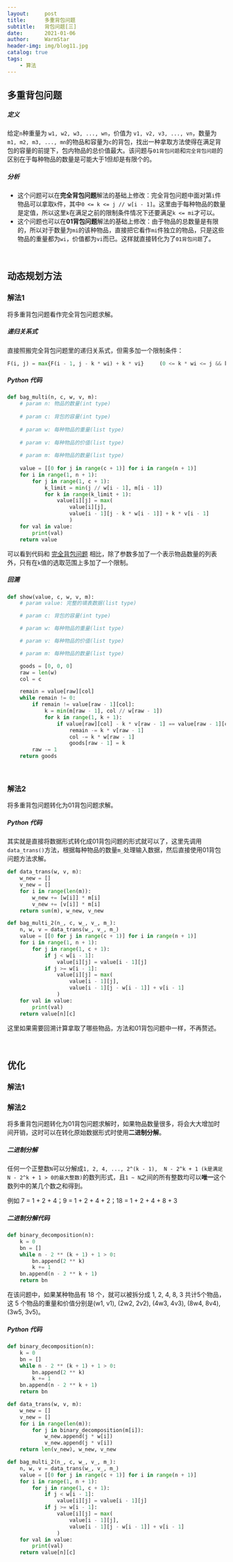 ```yaml
---
layout:     post   				    
title:      多重背包问题				
subtitle:   背包问题[三]
date:       2021-01-06 				
author:     WarmStar
header-img: img/blog11.jpg 	
catalog: true 				
tags:							
    - 算法
---
```


## 多重背包问题

##### 定义

给定`n`种重量为 `w1, w2, w3, ..., wn`，价值为 `v1, v2, v3, ..., vn`，数量为 `m1, m2, m3, ..., mn`的物品和容量为`c`的背包，找出一种拿取方法使得在满足背包的容量的前提下，包内物品的总价值最大。该问题与`01背包问题`和`完全背包问题`的区别在于每种物品的数量是可能大于1但却是有限个的。

##### 分析

+ 这个问题可以在**完全背包问题**解法的基础上修改：完全背包问题中面对第`i`件物品可以拿取`k`件，其中`0 <= k <= j // w[i - 1]`。这里由于每种物品的数量是定值，所以这里`k`在满足之前的限制条件情况下还要满足`k <= mi`才可以。
+ 这个问题也可以在**01背包问题**解法的基础上修改：由于物品的总数量是有限的，所以对于数量为`mi`的该种物品，直接把它看作`mi`件独立的物品，只是这些物品的重量都为`wi`，价值都为`vi`而已。这样就直接转化为了`01背包问题`了。

<br/>

## 动态规划方法

### 解法1

将多重背包问题看作完全背包问题求解。

##### 递归关系式

直接照搬完全背包问题里的递归关系式，但需多加一个限制条件：

```python
F(i, j) = max{F(i - 1, j - k * wi) + k * vi}	 (0 <= k * wi <= j && k <= mi)
```

##### Python 代码

```python
def bag_multi(n, c, w, v, m):
    # param n: 物品的数量(int type)
    
    # param c: 背包的容量(int type)
    
    # param w: 每种物品的重量(list type)
    
    # param v: 每种物品的价值(list type)
    
    # param m: 每种物品的数量(list type)
    
    value = [[0 for j in range(c + 1)] for i in range(n + 1)]
    for i in range(1, n + 1):
        for j in range(1, c + 1):
            k_limit = min(j // w[i - 1], m[i - 1])
            for k in range(k_limit + 1):
                value[i][j] = max(
                    value[i][j], 
                    value[i - 1][j - k * w[i - 1]] + k * v[i - 1]
                    )
    for val in value:
        print(val)
    return value
```

可以看到代码和 [完全背包问题](https://vixeruntr.github.io/2020/12/25/%E5%AE%8C%E5%85%A8%E8%83%8C%E5%8C%85%E9%97%AE%E9%A2%98/#python-%E4%BB%A3%E7%A0%81) 相比，除了参数多加了一个表示物品数量的列表外，只有在`k`值的选取范围上多加了一个限制。

##### 回溯

```python
def show(value, c, w, v, m):
    # param value: 完整的填表数据(list type)

    # param c: 背包的容量(int type)

    # param w: 每种物品的重量(list type)

    # param v: 每种物品的价值(list type)

    # param m: 每种物品的数量(list type)

    goods = [0, 0, 0]
    raw = len(w)
    col = c

    remain = value[raw][col]
    while remain != 0:
        if remain != value[raw - 1][col]:
            k = min(m[raw - 1], col // w[raw - 1])
            for k in range(1, k + 1):
                if value[raw][col] - k * v[raw - 1] == value[raw - 1][col - k * w[raw - 1]]:
                    remain -= k * v[raw - 1]
                    col -= k * w[raw - 1]
                    goods[raw - 1] = k
        raw -= 1
    return goods
```

<br/>

### 解法2

将多重背包问题转化为01背包问题求解。

##### Python 代码

其实就是直接将数据形式转化成01背包问题的形式就可以了，这里先调用`data_trans()`方法，根据每种物品的数量`m_`处理输入数据，然后直接使用01背包问题方法求解。

```python
def data_trans(w, v, m):
    w_new = []
    v_new = []
    for i in range(len(m)):
        w_new += [w[i]] * m[i]
        v_new += [v[i]] * m[i]
    return sum(m), w_new, v_new

def bag_multi_2(n_, c, w_, v_, m_):
    n, w, v = data_trans(w_, v_, m_)
    value = [[0 for j in range(c + 1)] for i in range(n + 1)]
    for i in range(1, n + 1):
        for j in range(1, c + 1):
            if j < w[i - 1]:
                value[i][j] = value[i - 1][j]
            if j >= w[i - 1]:
                value[i][j] = max(
                    value[i - 1][j], 
                    value[i - 1][j - w[i - 1]] + v[i - 1]
                )
    for val in value:
        print(val)
    return value[n][c]
```

这里如果需要回溯计算拿取了哪些物品，方法和01背包问题中一样，不再赘述。

<br/>

## 优化

### 解法1



### 解法2

将多重背包问题转化为01背包问题求解时，如果物品数量很多，将会大大增加时间开销，这时可以在转化原始数据形式时使用**二进制分解**。

##### 二进制分解

任何一个正整数`N`可以分解成`1, 2, 4, ..., 2^(k - 1),  N - 2^k + 1 (k是满足N - 2^k + 1 > 0的最大整数)`的数列形式，且`1 ~ N`之间的所有整数均可以**唯一**这个数列中的某几个数之和得到。

例如 7 = 1 + 2 + 4；9 = 1 + 2 + 4 + 2；18 = 1 + 2 + 4 + 8 + 3

##### 二进制分解代码

```python
def binary_decomposition(n):
    k = 0
    bn = []
    while n - 2 ** (k + 1) + 1 > 0:
        bn.append(2 ** k)
        k += 1
    bn.append(n - 2 ** k + 1)
    return bn
```

在该问题中，如果某种物品有 18 个，就可以被拆分成 1, 2, 4, 8, 3 共计5个物品，这 5 个物品的重量和价值分别是(w1, v1), (2w2, 2v2), (4w3, 4v3), (8w4, 8v4), (3w5, 3v5)。

##### Python 代码

```python
def binary_decomposition(n):
    k = 0
    bn = []
    while n - 2 ** (k + 1) + 1 > 0:
        bn.append(2 ** k)
        k += 1
    bn.append(n - 2 ** k + 1)
    return bn

def data_trans(w, v, m):
    w_new = []
    v_new = []
    for i in range(len(m)):
        for j in binary_decomposition(m[i]):
            w_new.append(j * w[i])
            v_new.append(j * v[i])
    return len(v_new), w_new, v_new

def bag_multi_2(n_, c, w_, v_, m_):
    n, w, v = data_trans(w_, v_, m_)
    value = [[0 for j in range(c + 1)] for i in range(n + 1)]
    for i in range(1, n + 1):
        for j in range(1, c + 1):
            if j < w[i - 1]:
                value[i][j] = value[i - 1][j]
            if j >= w[i - 1]:
                value[i][j] = max(
                    value[i - 1][j],
                    value[i - 1][j - w[i - 1]] + v[i - 1]
                )
    for val in value:
        print(val)
    return value[n][c]
```